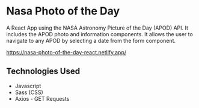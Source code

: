# Nasa Photo of the Day
A React App using the NASA Astronomy Picture of the Day (APOD) API. It includes the APOD photo and information components. It allows the user to navigate to any APOD by selecting a date from the form component.

https://nasa-photo-of-the-day-react.netlify.app/

## Technologies Used
- Javascript
- Sass (CSS)
- Axios - GET Requests
